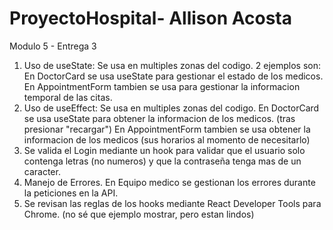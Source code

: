 # ProyectoHospital- Allison Acosta
Modulo 5 - Entrega 3


1. Uso de useState: Se usa en multiples zonas del codigo. 2 ejemplos son:
    En DoctorCard se usa useState para gestionar el estado de los medicos.
    En AppointmentForm tambien se usa para gestionar la informacion temporal de las citas.
2. Uso de useEffect: Se usa en multiples zonas del codigo.
    En DoctorCard se usa useState para obtener la informacion de los medicos. (tras presionar "recargar")
    En AppointmentForm tambien se usa obtener la informacion de los medicos (sus horarios al momento de necesitarlo)
3. Se valida el Login mediante un hook para validar que el usuario solo contenga letras (no numeros) y que la contraseña tenga mas de un caracter. 
4. Manejo de Errores. En Equipo medico se gestionan los errores durante la peticiones en la API. 
5. Se revisan las reglas de los hooks mediante React Developer Tools para Chrome. (no sé que ejemplo mostrar, pero estan lindos)